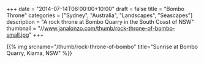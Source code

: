 +++
date = "2014-07-14T06:00:00+10:00"
draft = false
title = "Bombo Throne"
categories = ["Sydney", "Australia", "Landscapes", "Seascapes"]
description = "A rock throne at Bombo Quarry in the South Coast of NSW"
thumbnail = "//www.janalonzo.com/thumb/rock-throne-of-bombo-small.jpg"
+++

{{% img srcname="/thumb/rock-throne-of-bombo" title="Sunrise at Bombo Quarry, Kiama, NSW" %}}
